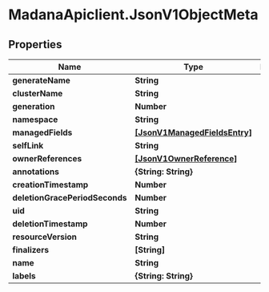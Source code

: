 # MadanaApiclient.JsonV1ObjectMeta

## Properties

Name | Type | Description | Notes
------------ | ------------- | ------------- | -------------
**generateName** | **String** |  | [optional] 
**clusterName** | **String** |  | [optional] 
**generation** | **Number** |  | [optional] 
**namespace** | **String** |  | [optional] 
**managedFields** | [**[JsonV1ManagedFieldsEntry]**](JsonV1ManagedFieldsEntry.md) |  | [optional] 
**selfLink** | **String** |  | [optional] 
**ownerReferences** | [**[JsonV1OwnerReference]**](JsonV1OwnerReference.md) |  | [optional] 
**annotations** | **{String: String}** |  | [optional] 
**creationTimestamp** | **Number** |  | [optional] 
**deletionGracePeriodSeconds** | **Number** |  | [optional] 
**uid** | **String** |  | [optional] 
**deletionTimestamp** | **Number** |  | [optional] 
**resourceVersion** | **String** |  | [optional] 
**finalizers** | **[String]** |  | [optional] 
**name** | **String** |  | [optional] 
**labels** | **{String: String}** |  | [optional] 


